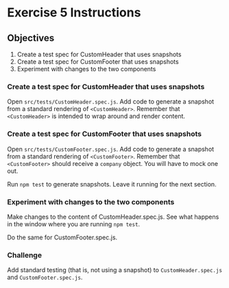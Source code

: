 # Exercise 5 Instructions
## Objectives
1) Create a test spec for CustomHeader that uses snapshots  
2) Create a test spec for CustomFooter that uses snapshots  
3) Experiment with changes to the two components  

### Create a test spec for CustomHeader that uses snapshots
Open `src/tests/CustomHeader.spec.js`. Add code to generate a snapshot 
from a standard rendering of `<CustomHeader>`. Remember that `<CustomHeader>` is
intended to wrap around and render content.  

### Create a test spec for CustomFooter that uses snapshots
Open `src/tests/CustomFooter.spec.js`. Add code to generate a snapshot 
from a standard rendering of `<CustomFooter>`. Remember that `<CustomFooter>` 
should receive a `company` object. You will have to mock one out.

Run `npm test` to generate snapshots. Leave it running for the next section.

### Experiment with changes to the two components
Make changes to the content of CustomHeader.spec.js. See what happens in the 
window where you are running `npm test`.

Do the same for CustomFooter.spec.js.

### Challenge
Add standard testing (that is, not using a snapshot) to `CustomHeader.spec.js` 
and `CustomFooter.spec.js`.

